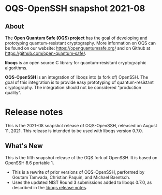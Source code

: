 OQS-OpenSSH snapshot 2021-08
============================

About
-----

The **Open Quantum Safe (OQS) project** has the goal of developing and prototyping quantum-resistant cryptography.  More information on OQS can be found on our website: https://openquantumsafe.org/ and on Github at https://github.com/open-quantum-safe/.

**liboqs** is an open source C library for quantum-resistant cryptographic algorithms.

**OQS-OpenSSH** is an integration of liboqs into (a fork of) OpenSSH.  The goal of this integration is to provide easy prototyping of quantum-resistant cryptography.  The integration should not be considered "production quality".

Release notes
=============

This is the 2021-08 snapshot release of OQS-OpenSSH, released on August 11, 2021. This release is intended to be used with liboqs version 0.7.0.

What's New
----------

This is the fifth snapshot release of the OQS fork of OpenSSH.  It is based on OpenSSH 8.6 portable 1.

- This is a rewrite of prior versions of OQS-OpenSSH, performed by Goutam Tamvada, Christian Paquin, and Michael Baentsch.
- Uses the updated NIST Round 3 submissions added to liboqs 0.7.0, as described in the [liboqs release notes](https://github.com/open-quantum-safe/liboqs/blob/main/RELEASE.md).
